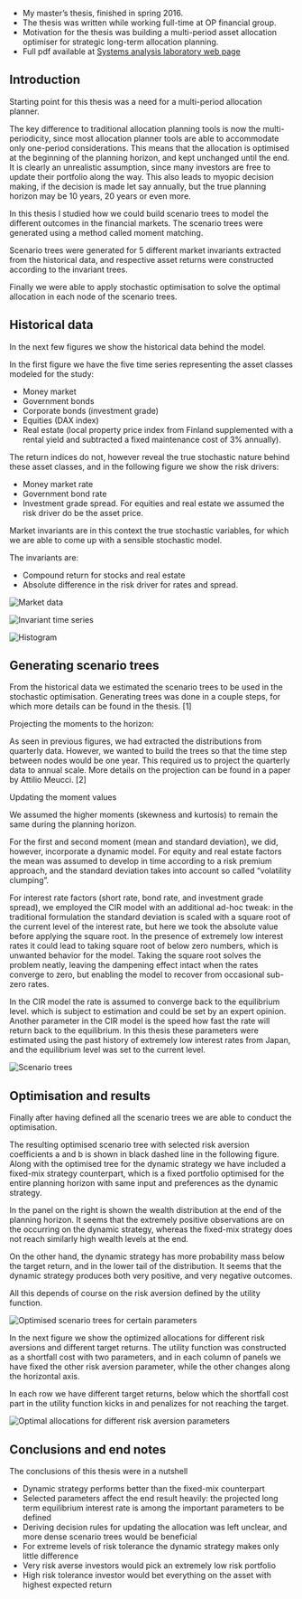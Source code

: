 

* My master’s thesis, finished in spring 2016.
* The thesis was written while working full-time at OP financial group.
* Motivation for the thesis was building a multi-period asset allocation optimiser for strategic long-term allocation planning.
* Full pdf available at [Systems analysis laboratory web page](http://sal.aalto.fi/publications/pdf-files/ttuo16_public.pdf)

## Introduction

Starting point for this thesis was a need for a multi-period allocation planner.

The key difference to traditional allocation planning tools is now the multi-periodicity, since most allocation planner tools are able to accommodate only one-period considerations. This means that the allocation is optimised at the beginning of the planning horizon, and kept unchanged until the end. It is clearly an unrealistic assumption, since many investors are free to update their portfolio along the way. This also leads to myopic decision making, if the decision is made let say annually, but the true planning horizon may be 10 years, 20 years or even more.

In this thesis I studied how we could build scenario trees to model the different outcomes in the financial markets. The scenario trees were generated using a method called moment matching.

Scenario trees were generated for 5 different market invariants extracted from the historical data, and respective asset returns were constructed according to the invariant trees.

Finally we were able to apply stochastic optimisation to solve the optimal allocation in each node of the scenario trees.

## Historical data

In the next few figures we show the historical data behind the model.

In the first figure we have the five time series representing the asset classes modeled for the study:

* Money market
* Government bonds
* Corporate bonds (investment grade)
* Equities (DAX index)
* Real estate (local property price index from Finland supplemented with a rental yield and subtracted a fixed maintenance cost of 3% annually).

The return indices do not, however reveal the true stochastic nature behind these asset classes, and in the following figure we show the risk drivers:

* Money market rate
* Government bond rate
* Investment grade spread.
For equities and real estate we assumed the risk driver do be the asset price.

Market invariants are in this context the true stochastic variables, for which we are able to come up with a sensible stochastic model.

The invariants are:

* Compound return for stocks and real estate
* Absolute difference in the risk driver for rates and spread.

![Market data](/figures-optimised-strategies/time-series1.webp)

![Invariant time series](/figures-optimised-strategies/time-series1.webp)

![Histogram](/figures-optimised-strategies/histograms.webp)

## Generating scenario trees

From the historical data we estimated the scenario trees to be used in the stochastic optimisation. Generating trees was done in a couple steps, for which more details can be found in the thesis. [1]

Projecting the moments to the horizon:

As seen in previous figures, we had extracted the distributions from quarterly data. However, we wanted to build the trees so that the time step between nodes would be one year. This required us to project the quarterly data to annual scale. More details on the projection can be found in a paper by Attilio Meucci. [2]

Updating the moment values

We assumed the higher moments (skewness and kurtosis) to remain the same during the planning horizon.

For the first and second moment (mean and standard deviation), we did, however, incorporate a dynamic model. For equity and real estate factors the mean was assumed to develop in time according to a risk premium approach, and the standard deviation takes into account so called “volatility clumping”.

For interest rate factors (short rate, bond rate, and investment grade spread), we employed the CIR model with an additional ad-hoc tweak: in the traditional formulation the standard deviation is scaled with a square root of the current level of the interest rate, but here we took the absolute value before applying the square root. In the presence of extremely low interest rates it could lead to taking square root of below zero numbers, which is unwanted behavior for the model. Taking the square root solves the problem neatly, leaving the dampening effect intact when the rates converge to zero, but enabling the model to recover from occasional sub-zero rates.

In the CIR model the rate is assumed to converge back to the equilibrium level. which is subject to estimation and could be set by an expert opinion. Another parameter in the CIR model is the speed how fast the rate will return back to the equilibrium. In this thesis these parameters were estimated using the past history of extremely low interest rates from Japan, and the equilibrium level was set to the current level.

![Scenario trees](/figures-optimised-strategies/scenario-trees.webp)

## Optimisation and results

Finally after having defined all the scenario trees we are able to conduct the optimisation.

The resulting optimised scenario tree with selected risk aversion coefficients a and b is shown in black dashed line in the following figure. Along with the optimised tree for the dynamic strategy we have included a fixed-mix strategy counterpart, which is a fixed portfolio optimised for the entire planning horizon with same input and preferences as the dynamic strategy.

In the panel on the right is shown the wealth distribution at the end of the planning horizon. It seems that the extremely positive observations are on the occurring on the dynamic strategy, whereas the fixed-mix strategy does not reach similarly high wealth levels at the end.

On the other hand, the dynamic strategy has more probability mass below the target return, and in the lower tail of the distribution. It seems that the dynamic strategy produces both very positive, and very negative outcomes.

All this depends of course on the risk aversion defined by the utility function.

![Optimised scenario trees for certain parameters](/figures-optimised-strategies/optimisation-result.webp)

In the next figure we show the optimized allocations for different risk aversions and different target returns. The utility function was constructed as a shortfall cost with two parameters, and in each column of panels we have fixed the other risk aversion parameter, while the other changes along the horizontal axis.

In each row we have different target returns, below which the shortfall cost part in the utility function kicks in and penalizes for not reaching the target.

![Optimal allocations for different risk aversion parameters](/figures-optimised-strategies/optimised-allocations.webp)

## Conclusions and end notes

The conclusions of this thesis were in a nutshell

* Dynamic strategy performs better than the fixed-mix counterpart
* Selected parameters affect the end result heavily: the projected long term equilibrium interest rate is among the important parameters to be defined
* Deriving decision rules for updating the allocation was left unclear, and more dense scenario trees would be beneficial
* For extreme levels of risk tolerance the dynamic strategy makes only little difference
* Very risk averse investors would pick an extremely low risk portfolio
* High risk tolerance investor would bet everything on the asset with highest expected return
